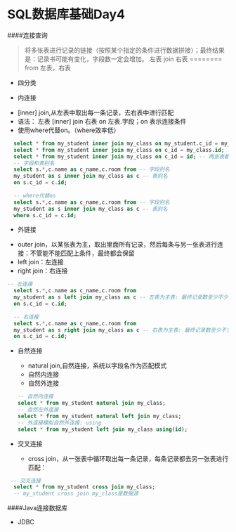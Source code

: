 # SQL数据库基础Day4

####连接查询
> 将多张表进行记录的链接（按照某个指定的条件进行数据拼接）；最终结果是：记录书可能有变化，字段数一定会增加。
> 左表 join 右表  ======== from 左表，右表

+ 四分类
 - 内连接
  *  [inner] join,从左表中取出每一条记录，去右表中进行匹配
  *  语法： 左表 [inner] join 右表 on 左表.字段；on 表示连接条件
  *  使用where代替on。（where效率低）
 
  ```sql
	select * from my_student inner join my_class on my_student.c_id = my_class.id;
	select * from my_student inner join my_class on c_id = my_class.id;
	select * from my_student inner join my_class on c_id = id; -- 两张表都有id字段
	-- 字段和表别名
	select s.*,c.name as c_name,c.room from -- 字段别名
	my_student as s inner join my_class as c -- 表别名
	on s.c_id = c.id;
	
	-- where代替on
	select s.*,c.name as c_name,c.room from -- 字段别名
	my_student as s inner join my_class as c -- 表别名
	where s.c_id = c.id;
  ```
  
 - 外链接
  * outer join，以某张表为主，取出里面所有记录，然后每条与另一张表进行连接：不管能不能匹配上条件，最终都会保留 
  * left join：左连接
  * right join：右连接
  
  ```sql
  -- 左连接
	select s.*,c.name as c_name,c.room from
	my_student as s left join my_class as c -- 左表为主表: 最终记录数至少不少于左表已有的记录数
	on s.c_id = c.id;
	
	-- 右连接
	select s.*,c.name as c_name,c.room from
	my_student as s right join my_class as c -- 右表为主表: 最终记录数至少不少于右表已有的记录数
	on s.c_id = c.id;
  ```
  
 - 自然连接
   * natural join,自然连接，系统以字段名作为匹配模式
   * 自然内连接
   * 自然外连接
 	
 	```sql
 	-- 自然内连接
	select * from my_student natural join my_class;
	-- 自然左外连接
	select * from my_student natural left join my_class;
	-- 外连接模拟自然外连接: using
	select * from my_student left join my_class using(id);
 	```
 - 交叉连接
   * cross join，从一张表中循环取出每一条记录，每条记录都去另一张表进行匹配：

  ```sql
   -- 交叉连接
	select * from my_student cross join my_class;
	-- my_student cross join my_class是数据源
  ```

####Java连接数据库
+ JDBC


